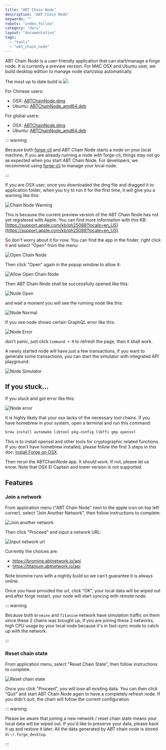 ```yaml
---
title: "ABT Chain Node"
description: "ABT Chain Node"
keywords: ""
robots: "index,follow"
category: "docs"
layout: "documentation"
tags: 
  - "tools"
  - "abt_chain_node"
---
```




ABT Chain Node is a user-friendly application that can start/manage a forge node. It is currently a preview version. For MAC OSX and Ubuntu user, we build desktop edition to manage node start/stop automatically.

The most up to date build is ![](https://img.shields.io/badge/dynamic/json.svg?color=red&label=forge&query=%24.latest&url=http%3A%2F%2Freleases.arcblock.io%2Fforge%2Flatest.json):

For Chinese users:

* OSX: [ABTChainNode.dmg](http://arcblock.oss-cn-beijing.aliyuncs.com/forge/latest/ABTChainNode.dmg)
* Ubuntu: [ABTChainNode_amd64.deb](http://arcblock.oss-cn-beijing.aliyuncs.com/forge/latest/ABTChainNode.deb)

For global users:

* OSX: [ABTChainNode.dmg](http://releases.arcblock.io/forge/latest/ABTChainNode.dmg)
* Ubuntu: [ABTChainNode_amd64.deb](http://releases.arcblock.io/forge/latest/ABTChainNode.deb)

::: warning

Because both [forge-cli](./forge_cli.md) and ABT Chain Node starts a node on your local machine, if you are already running a node with forge-cli, things may not go as expected when you start ABT Chain Node. For developers, we recommend using [forge-cli](./forge_cli.md) to manage your local node.

:::

If you are OSX user, once you downloaded the dmg file and dragged it to application folder, when you try to run it for the first time, it will give you a warning like this:

![Chain Node Warning](../assets/images/chain_node_warning.png)

This is because the current preview version of the ABT Chain Node has not yet registered with Apple. You can find more information with this KB: [https://support.apple.com/kb/ph25088?locale=en_US](https://support.apple.com/kb/ph25088?locale=en_US).

So don't worry about it for now. You can find the app in the finder, right click it and select "Open" from the menu:

![Open Chain Node](../assets/images/open_chain_node.png)

Then click "Open" again in the popup window to allow it:

![Allow Open Chain Node](../assets/images/allow_open.png)

Then ABT Chain Node shall be successfully opened like this:

![Node Open](../assets/images/node_start_up.jpg)

 and wait a moment you will see the running node like this:

![Node Normal](../assets/images/node_normal.jpg)

If you see node shows certain GraphQL error like this:

![Node Error](../assets/images/node_error.jpg)

don't panic, just click `Command + R` to refresh the page, then it shall work.

A newly started node will have just a few transactions, if you want to generate some transactions, you can start the simulator with integrated API playground:

![Node Simulator](../assets/images/node_simulator.jpg)

## If you stuck...

If you stuck and got error like this:

![Node error](../assets/images/chain_node_error.jpg)

It is highly likely that your osx lacks of the necessary tool chains. If you have homebrew in your system, open a terminal and run this command:

```bash
brew install automake libtool pkg-config libffi gmp openssl
```

This is to install openssl and other tools for cryptographic related functions. If you don't have homebrew installed, please follow the first 3 steps in this doc: [Install Forge on OSX](../install/macos.html).

Then rerun the ABTChainNode app. It should work. If not, please let us know. Note that OSX El Captain and lower version is not supported.


## Features

### Join a network

From application menu ("ABT Chain Node" next to the apple icon on top left corner), select "Join Another Network", then follow instructions to complete:

![Join another network](../assets/images/join_network.jpg)

Then click "Proceed" and input a network URL:

![Input network url](../assets/images/input_network_url.jpg)

Currently the choices are:

* https://bromine.abtnetwork.io/api
* https://titanium.abtnetwork.io/api

Note bromine runs with a nightly build so we can't guarantee it is always online.

Once you have provided the url, click "OK", your local data will be wiped out and after forge restart, your node will start syncing with remote node.

::: warning

Because both `Bromine` and `Titanium` network have simulation traffic on them since these 2 chains was brought up, if you are joining these 2 networks, high CPU usage by your local node because it's in fast-sync mode to catch up with the network.

:::

### Reset chain state

From application menu, select "Reset Chain State", then follow instructions to complete.

![Reset chain state](../assets/images/reset_chain_state.jpg)

Once you click "Proceed", you will lose all existing data. You can then click "Quit" and start ABT Chain Node again to have a completely refresh node. If you didn't quit, the chain will follow the current configuration.

::: warning

Please be aware that joining a new network / reset chain state means your local data will be wiped out. If you'd like to preserve your data, please back it up and restore it later. All the data generated by ABT chain node is stored in `~/.forge_desktop`.

:::
